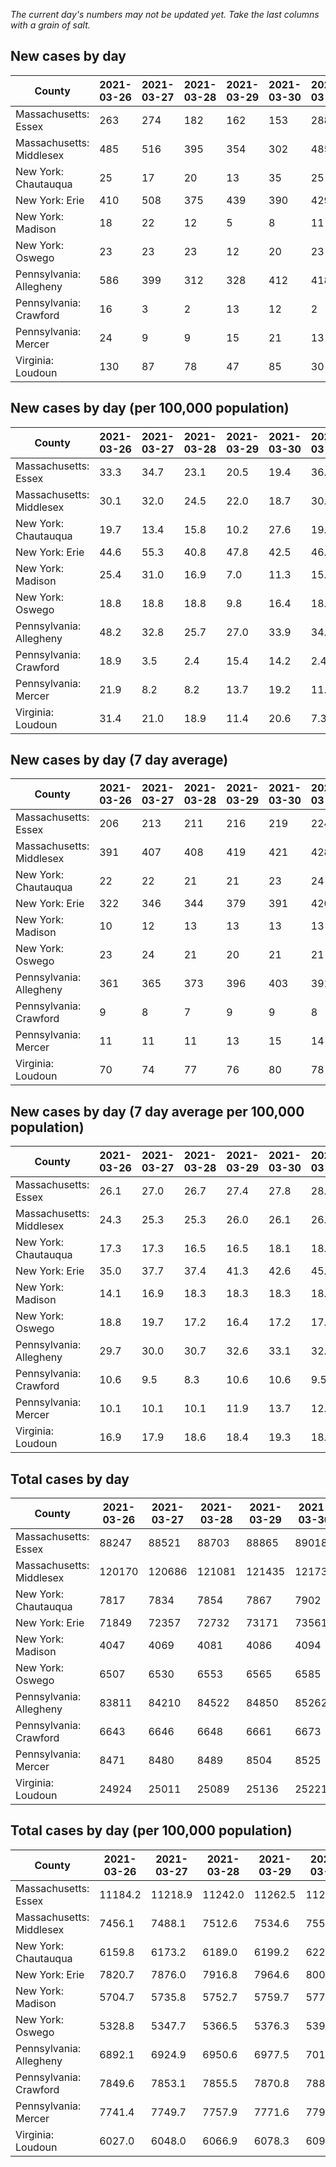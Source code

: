 _The current day's numbers may not be updated yet. Take the last columns with a grain of salt._
## New cases by day

| County | 2021-03-26 | 2021-03-27 | 2021-03-28 | 2021-03-29 | 2021-03-30 | 2021-03-31 | 2021-04-01 |
| --- | --- | --- | --- | --- | --- | --- | --- |
| Massachusetts: Essex | 263 | 274 | 182 | 162 | 153 | 288 |  |
| Massachusetts: Middlesex | 485 | 516 | 395 | 354 | 302 | 485 |  |
| New York: Chautauqua | 25 | 17 | 20 | 13 | 35 | 25 |  |
| New York: Erie | 410 | 508 | 375 | 439 | 390 | 429 |  |
| New York: Madison | 18 | 22 | 12 | 5 | 8 | 11 |  |
| New York: Oswego | 23 | 23 | 23 | 12 | 20 | 23 |  |
| Pennsylvania: Allegheny | 586 | 399 | 312 | 328 | 412 | 418 |  |
| Pennsylvania: Crawford | 16 | 3 | 2 | 13 | 12 | 2 |  |
| Pennsylvania: Mercer | 24 | 9 | 9 | 15 | 21 | 13 |  |
| Virginia: Loudoun | 130 | 87 | 78 | 47 | 85 | 30 |  |

## New cases by day (per 100,000 population)

| County | 2021-03-26 | 2021-03-27 | 2021-03-28 | 2021-03-29 | 2021-03-30 | 2021-03-31 | 2021-04-01 |
| --- | --- | --- | --- | --- | --- | --- | --- |
| Massachusetts: Essex | 33.3 | 34.7 | 23.1 | 20.5 | 19.4 | 36.5 |  |
| Massachusetts: Middlesex | 30.1 | 32.0 | 24.5 | 22.0 | 18.7 | 30.1 |  |
| New York: Chautauqua | 19.7 | 13.4 | 15.8 | 10.2 | 27.6 | 19.7 |  |
| New York: Erie | 44.6 | 55.3 | 40.8 | 47.8 | 42.5 | 46.7 |  |
| New York: Madison | 25.4 | 31.0 | 16.9 | 7.0 | 11.3 | 15.5 |  |
| New York: Oswego | 18.8 | 18.8 | 18.8 | 9.8 | 16.4 | 18.8 |  |
| Pennsylvania: Allegheny | 48.2 | 32.8 | 25.7 | 27.0 | 33.9 | 34.4 |  |
| Pennsylvania: Crawford | 18.9 | 3.5 | 2.4 | 15.4 | 14.2 | 2.4 |  |
| Pennsylvania: Mercer | 21.9 | 8.2 | 8.2 | 13.7 | 19.2 | 11.9 |  |
| Virginia: Loudoun | 31.4 | 21.0 | 18.9 | 11.4 | 20.6 | 7.3 |  |

## New cases by day (7 day average)

| County | 2021-03-26 | 2021-03-27 | 2021-03-28 | 2021-03-29 | 2021-03-30 | 2021-03-31 | 2021-04-01 |
| --- | --- | --- | --- | --- | --- | --- | --- |
| Massachusetts: Essex | 206 | 213 | 211 | 216 | 219 | 224 |  |
| Massachusetts: Middlesex | 391 | 407 | 408 | 419 | 421 | 428 |  |
| New York: Chautauqua | 22 | 22 | 21 | 21 | 23 | 24 |  |
| New York: Erie | 322 | 346 | 344 | 379 | 391 | 420 |  |
| New York: Madison | 10 | 12 | 13 | 13 | 13 | 13 |  |
| New York: Oswego | 23 | 24 | 21 | 20 | 21 | 21 |  |
| Pennsylvania: Allegheny | 361 | 365 | 373 | 396 | 403 | 391 |  |
| Pennsylvania: Crawford | 9 | 8 | 7 | 9 | 9 | 8 |  |
| Pennsylvania: Mercer | 11 | 11 | 11 | 13 | 15 | 14 |  |
| Virginia: Loudoun | 70 | 74 | 77 | 76 | 80 | 78 |  |

## New cases by day (7 day average per 100,000 population)

| County | 2021-03-26 | 2021-03-27 | 2021-03-28 | 2021-03-29 | 2021-03-30 | 2021-03-31 | 2021-04-01 |
| --- | --- | --- | --- | --- | --- | --- | --- |
| Massachusetts: Essex | 26.1 | 27.0 | 26.7 | 27.4 | 27.8 | 28.4 |  |
| Massachusetts: Middlesex | 24.3 | 25.3 | 25.3 | 26.0 | 26.1 | 26.6 |  |
| New York: Chautauqua | 17.3 | 17.3 | 16.5 | 16.5 | 18.1 | 18.9 |  |
| New York: Erie | 35.0 | 37.7 | 37.4 | 41.3 | 42.6 | 45.7 |  |
| New York: Madison | 14.1 | 16.9 | 18.3 | 18.3 | 18.3 | 18.3 |  |
| New York: Oswego | 18.8 | 19.7 | 17.2 | 16.4 | 17.2 | 17.2 |  |
| Pennsylvania: Allegheny | 29.7 | 30.0 | 30.7 | 32.6 | 33.1 | 32.2 |  |
| Pennsylvania: Crawford | 10.6 | 9.5 | 8.3 | 10.6 | 10.6 | 9.5 |  |
| Pennsylvania: Mercer | 10.1 | 10.1 | 10.1 | 11.9 | 13.7 | 12.8 |  |
| Virginia: Loudoun | 16.9 | 17.9 | 18.6 | 18.4 | 19.3 | 18.9 |  |

## Total cases by day

| County | 2021-03-26 | 2021-03-27 | 2021-03-28 | 2021-03-29 | 2021-03-30 | 2021-03-31 | 2021-04-01 |
| --- | --- | --- | --- | --- | --- | --- | --- |
| Massachusetts: Essex | 88247 | 88521 | 88703 | 88865 | 89018 | 89306 |  |
| Massachusetts: Middlesex | 120170 | 120686 | 121081 | 121435 | 121737 | 122222 |  |
| New York: Chautauqua | 7817 | 7834 | 7854 | 7867 | 7902 | 7927 |  |
| New York: Erie | 71849 | 72357 | 72732 | 73171 | 73561 | 73990 |  |
| New York: Madison | 4047 | 4069 | 4081 | 4086 | 4094 | 4105 |  |
| New York: Oswego | 6507 | 6530 | 6553 | 6565 | 6585 | 6608 |  |
| Pennsylvania: Allegheny | 83811 | 84210 | 84522 | 84850 | 85262 | 85680 |  |
| Pennsylvania: Crawford | 6643 | 6646 | 6648 | 6661 | 6673 | 6675 |  |
| Pennsylvania: Mercer | 8471 | 8480 | 8489 | 8504 | 8525 | 8538 |  |
| Virginia: Loudoun | 24924 | 25011 | 25089 | 25136 | 25221 | 25251 |  |

## Total cases by day (per 100,000 population)

| County | 2021-03-26 | 2021-03-27 | 2021-03-28 | 2021-03-29 | 2021-03-30 | 2021-03-31 | 2021-04-01 |
| --- | --- | --- | --- | --- | --- | --- | --- |
| Massachusetts: Essex | 11184.2 | 11218.9 | 11242.0 | 11262.5 | 11281.9 | 11318.4 |  |
| Massachusetts: Middlesex | 7456.1 | 7488.1 | 7512.6 | 7534.6 | 7553.3 | 7583.4 |  |
| New York: Chautauqua | 6159.8 | 6173.2 | 6189.0 | 6199.2 | 6226.8 | 6246.5 |  |
| New York: Erie | 7820.7 | 7876.0 | 7916.8 | 7964.6 | 8007.1 | 8053.8 |  |
| New York: Madison | 5704.7 | 5735.8 | 5752.7 | 5759.7 | 5771.0 | 5786.5 |  |
| New York: Oswego | 5328.8 | 5347.7 | 5366.5 | 5376.3 | 5392.7 | 5411.6 |  |
| Pennsylvania: Allegheny | 6892.1 | 6924.9 | 6950.6 | 6977.5 | 7011.4 | 7045.8 |  |
| Pennsylvania: Crawford | 7849.6 | 7853.1 | 7855.5 | 7870.8 | 7885.0 | 7887.4 |  |
| Pennsylvania: Mercer | 7741.4 | 7749.7 | 7757.9 | 7771.6 | 7790.8 | 7802.7 |  |
| Virginia: Loudoun | 6027.0 | 6048.0 | 6066.9 | 6078.3 | 6098.8 | 6106.1 |  |
